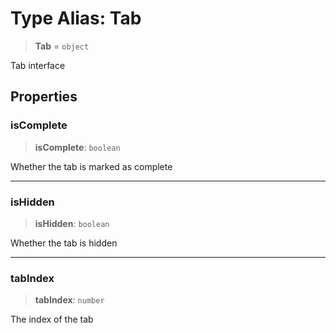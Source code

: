 # Type Alias: Tab

> **Tab** = `object`

Tab interface

## Properties

### isComplete

> **isComplete**: `boolean`

Whether the tab is marked as complete

***

### isHidden

> **isHidden**: `boolean`

Whether the tab is hidden

***

### tabIndex

> **tabIndex**: `number`

The index of the tab
